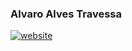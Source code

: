 ### Alvaro Alves Travessa

<a href="https://www.linkedin.com/in/alvaroat19/"><img src="https://img.shields.io/static/v1?label=&labelColor=505050&message=Linkedin&color=%230076D6&style=flat&logo=linkedin&logoColor=%230076D6" alt="website"/></a>
